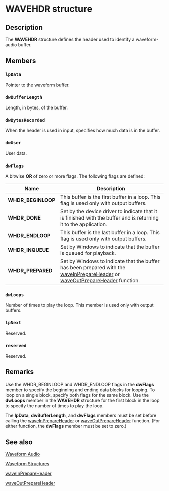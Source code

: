 # WAVEHDR structure

## Description

The **WAVEHDR** structure defines the header used to identify a waveform-audio buffer.

## Members

### `lpData`

Pointer to the waveform buffer.

### `dwBufferLength`

Length, in bytes, of the buffer.

### `dwBytesRecorded`

When the header is used in input, specifies how much data is in the buffer.

### `dwUser`

User data.

### `dwFlags`

A bitwise **OR** of zero or more flags. The following flags are defined:

| Name | Description |
| --- | --- |
| **WHDR_BEGINLOOP** | This buffer is the first buffer in a loop. This flag is used only with output buffers. |
| **WHDR_DONE** | Set by the device driver to indicate that it is finished with the buffer and is returning it to the application. |
| **WHDR_ENDLOOP** | This buffer is the last buffer in a loop. This flag is used only with output buffers. |
| **WHDR_INQUEUE** | Set by Windows to indicate that the buffer is queued for playback. |
| **WHDR_PREPARED** | Set by Windows to indicate that the buffer has been prepared with the [waveInPrepareHeader](https://learn.microsoft.com/previous-versions/dd743848(v=vs.85)) or [waveOutPrepareHeader](https://learn.microsoft.com/previous-versions/dd743868(v=vs.85)) function. |

### `dwLoops`

Number of times to play the loop. This member is used only with output buffers.

### `lpNext`

Reserved.

### `reserved`

Reserved.

## Remarks

Use the WHDR_BEGINLOOP and WHDR_ENDLOOP flags in the **dwFlags** member to specify the beginning and ending data blocks for looping. To loop on a single block, specify both flags for the same block. Use the **dwLoops** member in the **WAVEHDR** structure for the first block in the loop to specify the number of times to play the loop.

The **lpData**, **dwBufferLength**, and **dwFlags** members must be set before calling the [waveInPrepareHeader](https://learn.microsoft.com/previous-versions/dd743848(v=vs.85)) or [waveOutPrepareHeader](https://learn.microsoft.com/previous-versions/dd743868(v=vs.85)) function. (For either function, the **dwFlags** member must be set to zero.)

## See also

[Waveform Audio](https://learn.microsoft.com/windows/desktop/Multimedia/waveform-audio)

[Waveform Structures](https://learn.microsoft.com/windows/desktop/Multimedia/waveform-structures)

[waveInPrepareHeader](https://learn.microsoft.com/previous-versions/dd743848(v=vs.85))

[waveOutPrepareHeader](https://learn.microsoft.com/previous-versions/dd743868(v=vs.85))